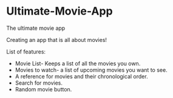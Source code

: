 # Ultimate-Movie-App
The ultimate movie app

Creating an app that is all about movies!

List of features:
* Movie List- Keeps a list of all the movies you own.
* Movies to watch- a list of upcoming movies you want to see.
* A reference for movies and their chronological order.
* Search for movies.
* Random movie button.
